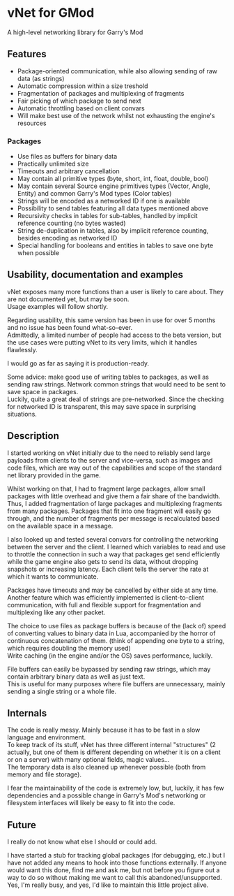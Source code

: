 vNet for GMod
=============

A high-level networking library for Garry's Mod

## Features

- Package-oriented communication, while also allowing sending of raw data (as strings)
- Automatic compression within a size treshold
- Fragmentation of packages and multiplexing of fragments
- Fair picking of which package to send next
- Automatic throttling based on client convars
- Will make best use of the network whilst not exhausting the engine's resources

### Packages
- Use files as buffers for binary data
- Practically unlimited size
- Timeouts and arbitrary cancellation
- May contain all primitive types (byte, short, int, float, double, bool)
- May contain several Source engine primitives types (Vector, Angle, Entity) and common Garry's Mod types (Color tables)
- Strings will be encoded as a networked ID if one is available
- Possibility to send tables featuring all data types mentioned above
- Recursivity checks in tables for sub-tables, handled by implicit reference counting (no bytes wasted)
- String de-duplication in tables, also by implicit reference counting, besides encoding as networked ID
- Special handling for booleans and entities in tables to save one byte when possible

## Usability, documentation and examples

vNet exposes many more functions than a user is likely to care about. They are not documented yet, but may be soon.  
Usage examples will follow shortly.

Regarding usability, this same version has been in use for over 5 months and no issue has been found what-so-ever.  
Admittedly, a limited number of people had access to the beta version, but the use cases were putting vNet to its
very limits, which it handles flawlessly.

I would go as far as saying it is production-ready.

Some advice: make good use of writing tables to packages, as well as sending raw strings.
Network common strings that would need to be sent to save space in packages.  
Luckily, quite a great deal of strings are pre-networked. Since the checking for networked ID is transparent, this may
save space in surprising situations.

## Description

I started working on vNet initially due to the need to reliably send large payloads from clients to the server and vice-versa,
such as images and code files, which are way out of the capabilities and scope of the standard net library provided in the game.

Whilst working on that, I had to fragment large packages, allow small packages with little overhead and give them a fair share
of the bandwidth. Thus, I added fragmentation of large packages and multiplexing fragments from many packages.
Packages that fit into one fragment will easily go through, and the number of fragments per message is recalculated based
on the available space in a message.

I also looked up and tested several convars for controlling the networking between the server and the client.
I learned which variables to read and use to throttle the connection in such a way that packages get send efficiently
while the game engine also gets to send its data, without dropping snapshots or increasing latency.
Each client tells the server the rate at which it wants to communicate.

Packages have timeouts and may be cancelled by either side at any time.
Another feature which was efficiently implemented is client-to-client communication, with full and flexible support for
fragmentation and multiplexing like any other packet.

The choice to use files as package buffers is because of the (lack of) speed of converting values to binary data in Lua,
accompanied by the horror of continuous concatenation of them. (think of appending one byte to a string, which
requires doubling the memory used)  
Write caching (in the engine and/or the OS) saves performance, luckily.

File buffers can easily be bypassed by sending raw strings, which may contain arbitrary binary data as well as just text.  
This is useful for many purposes where file buffers are unnecessary, mainly sending a single string or a whole file.

## Internals

The code is really messy. Mainly because it has to be fast in a slow language and environment.  
To keep track of its stuff, vNet has three different internal "structures" (2 actually, but one of them is different
depending on whether it is on a client or on a server) with many optional fields, magic values...  
The temporary data is also cleaned up whenever possible (both from memory and file storage).

I fear the maintainability of the code is extremely low, but, luckily, it has few dependencies and a possible change
in Garry's Mod's networking or filesystem interfaces will likely be easy to fit into the code.

## Future

I really do not know what else I should or could add.  

I have started a stub for tracking global packages (for debugging, etc.) but I have not added any means to hook into those
functions externally. If anyone would want this done, find me and ask me, but not before you figure out a way to do so
without making me want to call this abandoned/unsupported.  
Yes, I'm really busy, and yes, I'd like to maintain this little project alive.
